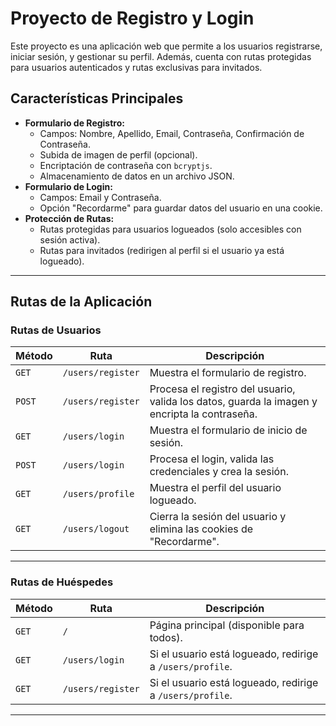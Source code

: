 # Proyecto de Registro y Login

Este proyecto es una aplicación web que permite a los usuarios registrarse, iniciar sesión, y gestionar su perfil. Además, cuenta con rutas protegidas para usuarios autenticados
y rutas exclusivas para invitados.

## **Características Principales**
- **Formulario de Registro:**
  - Campos: Nombre, Apellido, Email, Contraseña, Confirmación de Contraseña.
  - Subida de imagen de perfil (opcional).
  - Encriptación de contraseña con `bcryptjs`.
  - Almacenamiento de datos en un archivo JSON.
- **Formulario de Login:**
  - Campos: Email y Contraseña.
  - Opción "Recordarme" para guardar datos del usuario en una cookie.
- **Protección de Rutas:**
  - Rutas protegidas para usuarios logueados (solo accesibles con sesión activa).
  - Rutas para invitados (redirigen al perfil si el usuario ya está logueado).

---

## **Rutas de la Aplicación**

### **Rutas de Usuarios**
| Método | Ruta              | Descripción                                                                                  |
|--------|-------------------|----------------------------------------------------------------------------------------------|
| `GET`  | `/users/register` | Muestra el formulario de registro.                                                           |
| `POST` | `/users/register` | Procesa el registro del usuario, valida los datos, guarda la imagen y encripta la contraseña. |
| `GET`  | `/users/login`    | Muestra el formulario de inicio de sesión.                                                   |
| `POST` | `/users/login`    | Procesa el login, valida las credenciales y crea la sesión.                                  |
| `GET`  | `/users/profile`  | Muestra el perfil del usuario logueado.                                                      |
| `GET`  | `/users/logout`   | Cierra la sesión del usuario y elimina las cookies de "Recordarme".                          |

---

### **Rutas de Huéspedes**
| Método | Ruta              | Descripción                                                                                  |
|--------|-------------------|----------------------------------------------------------------------------------------------|
| `GET`  | `/`               | Página principal (disponible para todos).                                                    |
| `GET`  | `/users/login`    | Si el usuario está logueado, redirige a `/users/profile`.                                     |
| `GET`  | `/users/register` | Si el usuario está logueado, redirige a `/users/profile`.                                     |

---


